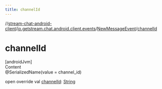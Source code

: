 ```yaml
---
title: channelId
---
```

//[stream-chat-android-client](../../../index.md)/[io.getstream.chat.android.client.events](../index.md)/[NewMessageEvent](index.md)/[channelId](channelId.md)



# channelId  
[androidJvm]  
Content  
@SerializedName(value = channel_id)  
  
open override val [channelId](channelId.md): [String](https://kotlinlang.org/api/latest/jvm/stdlib/kotlin/-string/index.html)  




